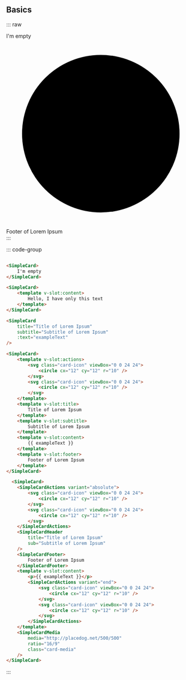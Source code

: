 ## Basics

::: raw
<div class="dev-section">
  <SimpleCard :color="pageTheme">
    I'm empty
  </SimpleCard>
  <SimpleCard :color="pageTheme">
    <template v-slot:content>
      Hello
    </template>
  </SimpleCard>
  <SimpleCard
    :color="pageTheme"
    title="Title of Lorem Ipsum"
    subtitle="Subtitle of Lorem Ipsum"
    :text="exampleText"
  />
  <SimpleCard :color="pageTheme">
    <template v-slot:title>
      Title of Lorem Ipsum
    </template>
    <template v-slot:subtitle>
      Subtitle of Lorem Ipsum
    </template>
    <template v-slot:content>
      <p>{{ exampleText }}</p>
    </template>
    <template v-slot:footer>
      Footer of Lorem Ipsum
    </template>
  </SimpleCard>
  <SimpleCard :color="pageTheme">
    <SimpleCardActions variant="absolute">
        <svg class="card-icon" viewBox="0 0 24 24">
            <circle cx="12" cy="12" r="10" />
        </svg>
    </SimpleCardActions>
    <SimpleCardHeader
        title="Title of Lorem Ipsum"
        sub="Subtitle of Lorem Ipsum"
    />
    <SimpleCardFooter>
      Footer of Lorem Ipsum
    </SimpleCardFooter>
    <template v-slot:content>
        <p>{{ exampleText }}</p>
        <SimpleCardActions variant="end">
          <svg class="card-icon" viewBox="0 0 24 24">
            <circle cx="12" cy="12" r="10" />
          </svg>
          <svg class="card-icon" viewBox="0 0 24 24">
            <circle cx="12" cy="12" r="10" />
          </svg>
        </SimpleCardActions>
    </template>
    <SimpleCardMedia 
        media="http://placedog.net/500/500"
        ratio="16/9"
        class="card-media"
    />
  </SimpleCard>
</div>
:::

::: code-group

```html [Empty]

<SimpleCard>
    I'm empty
</SimpleCard>
```

```html [Text only]
<SimpleCard>
    <template v-slot:content>
        Hello, I have only this text
    </template>
</SimpleCard>
```

```html [Props]
<SimpleCard
    title="Title of Lorem Ipsum"
    subtitle="Subtitle of Lorem Ipsum"
    :text="exampleText"
/>
```

```html [Slots]
<SimpleCard>
    <template v-slot:actions>
        <svg class="card-icon" viewBox="0 0 24 24">
            <circle cx="12" cy="12" r="10" />
        </svg>
        <svg class="card-icon" viewBox="0 0 24 24">
            <circle cx="12" cy="12" r="10" />
        </svg>
    </template>
    <template v-slot:title>
        Title of Lorem Ipsum
    </template>
    <template v-slot:subtitle>
        Subtitle of Lorem Ipsum
    </template>
    <template v-slot:content>
        {{ exampleText }}
    </template>
    <template v-slot:footer>
        Footer of Lorem Ipsum
    </template>
</SimpleCard>
```

```html [Components]
  <SimpleCard>
    <SimpleCardActions variant="absolute">
        <svg class="card-icon" viewBox="0 0 24 24">
            <circle cx="12" cy="12" r="10" />
        </svg>
        <svg class="card-icon" viewBox="0 0 24 24">
            <circle cx="12" cy="12" r="10" />
        </svg>
    </SimpleCardActions>
    <SimpleCardHeader
        title="Title of Lorem Ipsum"
        sub="Subtitle of Lorem Ipsum"
    />
    <SimpleCardFooter>
        Footer of Lorem Ipsum
    </SimpleCardFooter>
    <template v-slot:content>
        <p>{{ exampleText }}</p>
        <SimpleCardActions variant="end">
            <svg class="card-icon" viewBox="0 0 24 24">
                <circle cx="12" cy="12" r="10" />
            </svg>
            <svg class="card-icon" viewBox="0 0 24 24">
                <circle cx="12" cy="12" r="10" />
            </svg>
        </SimpleCardActions>
    </template>
    <SimpleCardMedia
        media="http://placedog.net/500/500"
        ratio="16/9"
        class="card-media"
    />
</SimpleCard>
```

:::